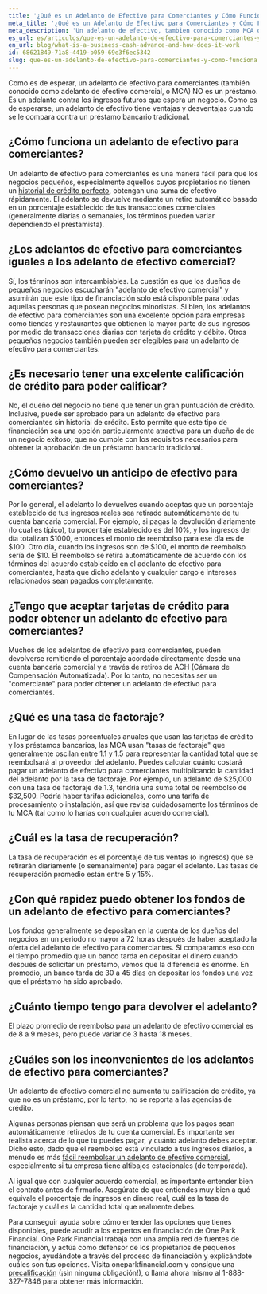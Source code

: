 ```yaml
---
title: '¿Qué es un Adelanto de Efectivo para Comerciantes y Cómo Funciona?'
meta_title: '¿Qué es un Adelanto de Efectivo para Comerciantes y Cómo Funciona?'
meta_description: 'Un adelanto de efectivo, tambien conocido como MCA o "Merchant Cash Advance", es una manera facil y rapida de obtener financiamiento para tu negocio; especialmente si tu score de credito no es el mejor. Visitanos para saber mas.'
es_url: es/articulos/que-es-un-adelanto-de-efectivo-para-comerciantes-y-como-funciona
en_url: blog/what-is-a-business-cash-advance-and-how-does-it-work
id: 68621849-71a8-4419-b059-69e3f6ec5342
slug: que-es-un-adelanto-de-efectivo-para-comerciantes-y-como-funciona
---
```

<p>Como es de esperar, un adelanto de efectivo para comerciantes (tambi&eacute;n conocido como adelanto de efectivo comercial, o MCA) NO es un pr&eacute;stamo. Es un adelanto contra los ingresos futuros que espera un negocio. Como es de esperarse, un adelanto de efectivo tiene ventajas y desventajas cuando se le compara contra un pr&eacute;stamo bancario tradicional.&nbsp;</p>

<h2>&iquest;C&oacute;mo funciona un adelanto de efectivo para comerciantes?</h2>

<p>Un adelanto de efectivo para comerciantes es una manera f&aacute;cil para que los negocios peque&ntilde;os, especialmente aquellos cuyos propietarios no tienen un <a href="https://www.oneparkfinancial.com/es/como-trabaja">historial de cr&eacute;dito perfecto</a>, obtengan una suma de efectivo r&aacute;pidamente. El adelanto se devuelve mediante un retiro autom&aacute;tico basado en un porcentaje establecido de tus transacciones comerciales (generalmente diarias o semanales, los t&eacute;rminos pueden variar dependiendo el prestamista).&nbsp;</p>

<h2>&iquest;Los adelantos de efectivo para comerciantes iguales a los adelanto de efectivo comercial?</h2>

<p>S&iacute;, los t&eacute;rminos son intercambiables. La cuesti&oacute;n es que los due&ntilde;os de peque&ntilde;os negocios escuchar&aacute;n "adelanto de efectivo comercial" y asumir&aacute;n que este tipo de financiaci&oacute;n solo est&aacute; disponible para todas aquellas personas que posean negocios minoristas. Si bien, los adelantos de efectivo para comerciantes son una excelente opci&oacute;n para empresas como tiendas y restaurantes que obtienen la mayor parte de sus ingresos por medio de transacciones diarias con tarjeta de cr&eacute;dito y d&eacute;bito. Otros peque&ntilde;os negocios tambi&eacute;n pueden ser elegibles para un adelanto de efectivo para comerciantes.&nbsp;</p>

<h2>&iquest;Es necesario tener una excelente calificaci&oacute;n de cr&eacute;dito para poder calificar?</h2>

<p>No, el due&ntilde;o del negocio no tiene que tener un gran puntuaci&oacute;n de cr&eacute;dito. Inclusive, puede ser aprobado para un adelanto de efectivo para comerciantes sin historial de cr&eacute;dito. Esto permite que este tipo de financiaci&oacute;n sea una opci&oacute;n particularmente atractiva para un due&ntilde;o de de un negocio exitoso, que no cumple con los requisitos necesarios para obtener la aprobaci&oacute;n de un pr&eacute;stamo bancario tradicional.</p>

<h2>&iquest;C&oacute;mo devuelvo un anticipo de efectivo para comerciantes?</h2>

<p>Por lo general, el adelanto lo devuelves cuando aceptas que un porcentaje establecido de tus ingresos reales sea retirado autom&aacute;ticamente de tu cuenta bancaria comercial. Por ejemplo, si pagas la devoluci&oacute;n diariamente (lo cual es t&iacute;pico), tu porcentaje establecido es del 10%, y los ingresos del d&iacute;a totalizan $1000, entonces el monto de reembolso para ese d&iacute;a es de $100. Otro d&iacute;a, cuando los ingresos son de $100, el monto de reembolso ser&iacute;a de $10. El reembolso se retira autom&aacute;ticamente de acuerdo con los t&eacute;rminos del acuerdo establecido en el adelanto de efectivo para comerciantes, hasta que dicho adelanto y cualquier cargo e intereses relacionados sean pagados completamente.&nbsp;</p>

<h2>&iquest;Tengo que aceptar tarjetas de cr&eacute;dito para poder obtener un adelanto de efectivo para comerciantes?</h2>

<p>Muchos de los adelantos de efectivo para comerciantes, pueden devolverse remitiendo el porcentaje acordado directamente desde una cuenta bancaria comercial y a trav&eacute;s de retiros de ACH (C&aacute;mara de Compensaci&oacute;n Automatizada). Por lo tanto, no necesitas ser un "comerciante" para poder obtener un adelanto de efectivo para comerciantes.</p>

<h2>&iquest;Qu&eacute; es una tasa de factoraje?</h2>

<p>En lugar de las tasas porcentuales anuales que usan las tarjetas de cr&eacute;dito y los pr&eacute;stamos bancarios, las MCA usan "tasas de factoraje" que generalmente oscilan entre 1.1 y 1.5 para representar la cantidad total que se reembolsar&aacute; al proveedor del adelanto. Puedes calcular cu&aacute;nto costar&aacute; pagar un adelanto de efectivo para comerciantes multiplicando la cantidad del adelanto por la tasa de factoraje. Por ejemplo, un adelanto de $25,000 con una tasa de factoraje de 1.3, tendr&iacute;a una suma total de reembolso de $32,500. Podr&iacute;a haber tarifas adicionales, como una tarifa de procesamiento o instalaci&oacute;n, as&iacute; que revisa cuidadosamente los t&eacute;rminos de tu MCA (tal como lo har&iacute;as con cualquier acuerdo comercial).</p>

<h2>&iquest;Cu&aacute;l es la tasa de recuperaci&oacute;n?</h2>

<p>La tasa de recuperaci&oacute;n es el porcentaje de tus ventas (o ingresos) que se retirar&aacute;n diariamente (o semanalmente) para pagar el adelanto. Las tasas de recuperaci&oacute;n promedio est&aacute;n entre 5 y 15%.</p>

<h2>&iquest;Con qu&eacute; rapidez puedo obtener los fondos de un adelanto de efectivo para comerciantes?</h2>

<p>Los fondos generalmente se depositan en la cuenta de los due&ntilde;os del negocios en un periodo no mayor a 72 horas despu&eacute;s de haber aceptado la oferta del adelanto de efectivo para comerciantes. Si comparamos eso con el tiempo promedio que un banco tarda en depositar el dinero cuando despu&eacute;s de solicitar un pr&eacute;stamo, vemos que la diferencia es enorme. En promedio, un banco tarda de 30 a 45 d&iacute;as en depositar los fondos una vez que el pr&eacute;stamo ha sido aprobado.&nbsp;</p>

<h2>&iquest;Cu&aacute;nto tiempo tengo para devolver el adelanto?</h2>

<p>El plazo promedio de reembolso para un adelanto de efectivo comercial es de 8 a 9 meses, pero puede variar de 3 hasta 18 meses.</p>

<h2>&iquest;Cu&aacute;les son los inconvenientes de los adelantos de efectivo para comerciantes?</h2>

<p>Un adelanto de efectivo comercial no aumenta tu calificaci&oacute;n de cr&eacute;dito, ya que no es un pr&eacute;stamo, por lo tanto, no se reporta a las agencias de cr&eacute;dito.&nbsp;</p>

<p>Algunas personas piensan que ser&aacute; un problema que los pagos sean autom&aacute;ticamente retirados de tu cuenta comercial. Es importante ser realista acerca de lo que tu puedes pagar, y cu&aacute;nto adelanto debes aceptar. Dicho esto, dado que el reembolso est&aacute; vinculado a tus ingresos diarios, a menudo es m&aacute;s <a href="https://www.oneparkfinancial.com/es/articulos/como-funciona-la-consolidad-de-deudas">f&aacute;cil reembolsar un adelanto de efectivo comercial</a>, especialmente si tu empresa tiene altibajos estacionales (de temporada).&nbsp;</p>

<p>Al igual que con cualquier acuerdo comercial, es importante entender bien el contrato antes de firmarlo. Aseg&uacute;rate de que entiendes muy bien a qu&eacute; equivale el porcentaje de ingresos en dinero real, cu&aacute;l es la tasa de factoraje y cu&aacute;l es la cantidad total que realmente debes.&nbsp;</p>

<p>Para conseguir ayuda sobre c&oacute;mo entender las opciones que tienes disponibles, puede acudir a los expertos en financiaci&oacute;n de One Park Financial. One Park Financial trabaja con una amplia red de fuentes de financiaci&oacute;n, y act&uacute;a como defensor de los propietarios de peque&ntilde;os negocios, ayud&aacute;ndote a trav&eacute;s del proceso de financiaci&oacute;n y explic&aacute;ndote cu&aacute;les son tus opciones. Visita oneparkfinancial.com y consigue una <a href="https://www.oneparkfinancial.com/es/preaprob">precalificaci&oacute;n</a> (&iexcl;sin ninguna obligaci&oacute;n!), o llama ahora mismo al 1-888-327-7846 para obtener m&aacute;s informaci&oacute;n.</p>